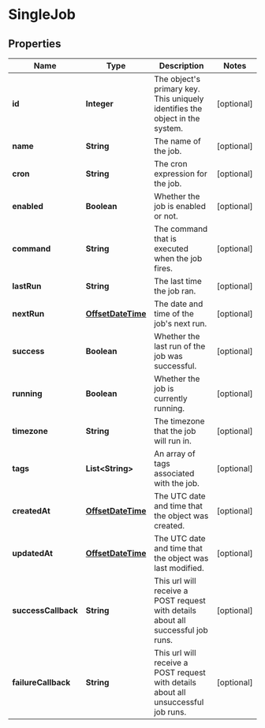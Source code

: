 

# SingleJob

## Properties

Name | Type | Description | Notes
------------ | ------------- | ------------- | -------------
**id** | **Integer** | The object&#39;s primary key. This uniquely identifies the object in the system. |  [optional]
**name** | **String** | The name of the job. |  [optional]
**cron** | **String** | The cron expression for the job. |  [optional]
**enabled** | **Boolean** | Whether the job is enabled or not. |  [optional]
**command** | **String** | The command that is executed when the job fires. |  [optional]
**lastRun** | **String** | The last time the job ran. |  [optional]
**nextRun** | [**OffsetDateTime**](OffsetDateTime.md) | The date and time of the job&#39;s next run. |  [optional]
**success** | **Boolean** | Whether the last run of the job was successful. |  [optional]
**running** | **Boolean** | Whether the job is currently running. |  [optional]
**timezone** | **String** | The timezone that the job will run in. |  [optional]
**tags** | **List&lt;String&gt;** | An array of tags associated with the job. |  [optional]
**createdAt** | [**OffsetDateTime**](OffsetDateTime.md) | The UTC date and time that the object was created. |  [optional]
**updatedAt** | [**OffsetDateTime**](OffsetDateTime.md) | The UTC date and time that the object was last modified. |  [optional]
**successCallback** | **String** | This url will receive a POST request with details about all successful job runs. |  [optional]
**failureCallback** | **String** | This url will receive a POST request with details about all unsuccessful job runs. |  [optional]



